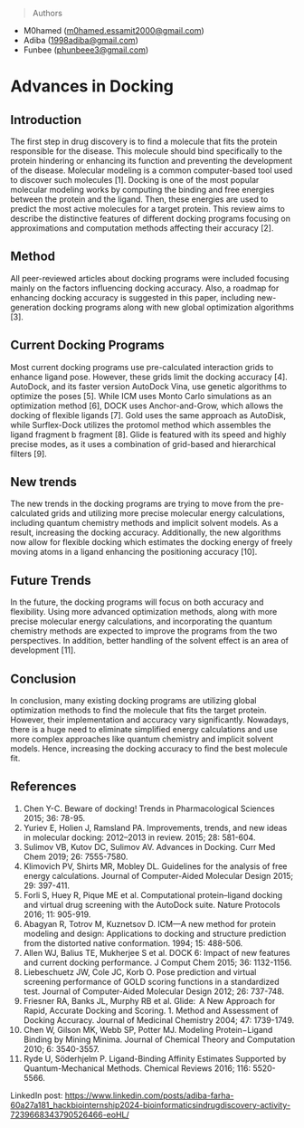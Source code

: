 > Authors 
- M0hamed (m0hamed.essamit2000@gmail.com)
- Adiba (1998adiba@gmail.com)
- Funbee (phunbeee3@gmail.com)


# Advances in Docking

## Introduction
The first step in drug discovery is to find a molecule that fits the protein responsible for the disease. This molecule should bind specifically to the protein hindering or enhancing its function and preventing the development of the disease. Molecular modeling is a common computer-based tool used to discover such molecules [1]. Docking is one of the most popular molecular modeling works by computing the binding and free energies between the protein and the ligand. Then, these energies are used to predict the most active molecules for a target protein. This review aims to describe the distinctive features of different docking programs focusing on approximations and computation methods affecting their accuracy [2]. 

## Method
All peer-reviewed articles about docking programs were included focusing mainly on the factors influencing docking accuracy. Also, a roadmap for enhancing docking accuracy is suggested in this paper, including new-generation docking programs along with new global optimization algorithms [3]. 

## Current Docking Programs
Most current docking programs use pre-calculated interaction grids to enhance ligand pose. However, these grids limit the docking accuracy [4]. AutoDock, and its faster version AutoDock Vina, use genetic algorithms to optimize the poses [5]. While ICM uses Monto Carlo simulations as an optimization method [6], DOCK uses Anchor-and-Grow, which allows the docking of flexible ligands [7]. Gold uses the same approach as AutoDisk, while Surflex-Dock utilizes the protomol method which assembles the ligand fragment b fragment [8]. Glide is featured with its speed and highly precise modes, as it uses a combination of grid-based and hierarchical filters [9].

## New trends
The new trends in the docking programs are trying to move from the pre-calculated grids and utilizing more precise molecular energy calculations, including quantum chemistry methods and implicit solvent models. As a result, increasing the docking accuracy. Additionally, the new algorithms now allow for flexible docking which estimates the docking energy of freely moving atoms in a ligand enhancing the positioning accuracy [10]. 

## Future Trends
In the future, the docking programs will focus on both accuracy and flexibility. Using more advanced optimization methods, along with more precise molecular energy calculations, and incorporating the quantum chemistry methods are expected to improve the programs from the two perspectives. In addition, better handling of the solvent effect is an area of development [11].

## Conclusion
In conclusion, many existing docking programs are utilizing global optimization methods to find the molecule that fits the target protein. However, their implementation and accuracy vary significantly. Nowadays, there is a huge need to eliminate simplified energy calculations and use more complex approaches like quantum chemistry and implicit solvent models. Hence, increasing the docking accuracy to find the best molecule fit.

## References 

1.	Chen Y-C. Beware of docking! Trends in Pharmacological Sciences 2015; 36: 78-95.
2.	Yuriev E, Holien J, Ramsland PA. Improvements, trends, and new ideas in molecular docking: 2012–2013 in review. 2015; 28: 581-604.
3.	Sulimov VB, Kutov DC, Sulimov AV. Advances in Docking. Curr Med Chem 2019; 26: 7555-7580.
4.	Klimovich PV, Shirts MR, Mobley DL. Guidelines for the analysis of free energy calculations. Journal of Computer-Aided Molecular Design 2015; 29: 397-411.
5.	Forli S, Huey R, Pique ME et al. Computational protein–ligand docking and virtual drug screening with the AutoDock suite. Nature Protocols 2016; 11: 905-919.
6.	Abagyan R, Totrov M, Kuznetsov D. ICM—A new method for protein modeling and design: Applications to docking and structure prediction from the distorted native conformation. 1994; 15: 488-506.
7.	Allen WJ, Balius TE, Mukherjee S et al. DOCK 6: Impact of new features and current docking performance. J Comput Chem 2015; 36: 1132-1156.
8.	Liebeschuetz JW, Cole JC, Korb O. Pose prediction and virtual screening performance of GOLD scoring functions in a standardized test. Journal of Computer-Aided Molecular Design 2012; 26: 737-748.
9.	Friesner RA, Banks JL, Murphy RB et al. Glide:  A New Approach for Rapid, Accurate Docking and Scoring. 1. Method and Assessment of Docking Accuracy. Journal of Medicinal Chemistry 2004; 47: 1739-1749.
10.	Chen W, Gilson MK, Webb SP, Potter MJ. Modeling Protein−Ligand Binding by Mining Minima. Journal of Chemical Theory and Computation 2010; 6: 3540-3557.
11.	Ryde U, Söderhjelm P. Ligand-Binding Affinity Estimates Supported by Quantum-Mechanical Methods. Chemical Reviews 2016; 116: 5520-5566.


LinkedIn post: https://www.linkedin.com/posts/adiba-farha-60a27a181_hackbiointernship2024-bioinformaticsindrugdiscovery-activity-7239668343790526466-eoHL/
